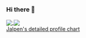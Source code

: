 ### Hi there 👋

<a href="https://github.com/jalpendesai">
  <img align="center" src="https://github-readme-stats.vercel.app/api?username=jalpendesai&show_icons=true&theme=tokyonight&count_private=true&hide=stars,contribs" />
  <img align="center" src="https://github-readme-stats-jalpendesais-projects.vercel.app/api?username=jalpendesai&show_icons=true&theme=tokyonight&count_private=true&hide=stars,contribs" />
</a>
</br>
<a href="https://profile-summary-for-github.com/user/jalpendesai" target="_blank">Jalpen's detailed profile chart</a>

<!--
**jalpendesai/jalpendesai** is a ✨ _special_ ✨ repository because its `README.md` (this file) appears on your GitHub profile.

Here are some ideas to get you started:

- 🔭 I’m currently working on ...
- 🌱 I’m currently learning ...
- 👯 I’m looking to collaborate on ...
- 🤔 I’m looking for help with ...
- 💬 Ask me about ...
- 📫 How to reach me: ...
- 😄 Pronouns: ...
- ⚡ Fun fact: ...
-->
